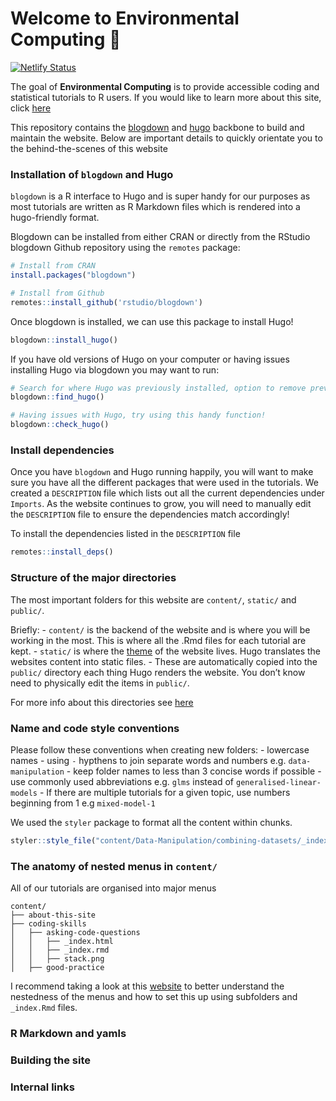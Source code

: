 
<!-- README.md is generated from README.Rmd. Please edit that file -->

# Welcome to Environmental Computing 👋

<!-- badges: start -->

[![Netlify
Status](https://api.netlify.com/api/v1/badges/7ebc3505-9fc4-4bed-b0d4-fd75daa3bd7f/deploy-status)](https://app.netlify.com/sites/environmentalcomputing/deploys)

<!-- badges: end -->

The goal of **Environmental Computing** is to provide accessible coding
and statistical tutorials to R users. If you would like to learn more
about this site, click
[here](https://deploy-preview-18--brave-bose-da028a.netlify.app/about-this-site/)

This repository contains the
[blogdown](https://bookdown.org/yihui/blogdown/) and
[hugo](https://gohugo.io/) backbone to build and maintain the website.
Below are important details to quickly orientate you to the
behind-the-scenes of this website

### Installation of `blogdown` and Hugo

`blogdown` is a R interface to Hugo and is super handy for our purposes
as most tutorials are written as R Markdown files which is rendered into
a hugo-friendly format.

Blogdown can be installed from either CRAN or directly from the RStudio
blogdown Github repository using the `remotes` package:

``` r
# Install from CRAN
install.packages("blogdown")

# Install from Github
remotes::install_github('rstudio/blogdown')
```

Once blogdown is installed, we can use this package to install Hugo!

``` r
blogdown::install_hugo()
```

If you have old versions of Hugo on your computer or having issues
installing Hugo via blogdown you may want to run:

``` r
# Search for where Hugo was previously installed, option to remove previous versions
blogdown::find_hugo() 

# Having issues with Hugo, try using this handy function!
blogdown::check_hugo()
```

### Install dependencies

Once you have `blogdown` and Hugo running happily, you will want to make
sure you have all the different packages that were used in the
tutorials. We created a `DESCRIPTION` file which lists out all the
current dependencies under `Imports`. As the website continues to grow,
you will need to manually edit the `DESCRIPTION` file to ensure the
dependencies match accordingly!

To install the dependencies listed in the `DESCRIPTION` file

``` r
remotes::install_deps()
```

### Structure of the major directories

The most important folders for this website are `content/`, `static/`
and `public/`.

Briefly: - `content/` is the backend of the website and is where you
will be working in the most. This is where all the .Rmd files for each
tutorial are kept. - `static/` is where the
[theme](https://learn.netlify.app/en/) of the website lives. Hugo
translates the websites content into static files. - These are
automatically copied into the `public/` directory each thing Hugo
renders the website. You don’t know need to physically edit the items in
`public/`.

For more info about this directories see
[here](https://bookdown.org/yihui/blogdown/hugo.html)

### Name and code style conventions

Please follow these conventions when creating new folders: - lowercase
names - using `-` hypthens to join separate words and numbers
e.g. `data-manipulation` - keep folder names to less than 3 concise
words if possible - use commonly used abbreviations e.g. `glms` instead
of `generalised-linear-models` - If there are multiple tutorials for a
given topic, use numbers beginning from 1 e.g `mixed-model-1`

We used the `styler` package to format all the content within chunks.

``` r
styler::style_file("content/Data-Manipulation/combining-datasets/_index.Rmd")
```

### The anatomy of nested menus in `content/`

All of our tutorials are organised into major menus

    content/
    ├── about-this-site
    ├── coding-skills
    │   ├── asking-code-questions
    │   │   ├── _index.html
    │   │   ├── _index.rmd
    │   │   ├── stack.png
    │   ├── good-practice

I recommend taking a look at this
[website](https://mingchen0919.github.io/blogdown-website-with-hugo-theme-learn/)
to better understand the nestedness of the menus and how to set this up
using subfolders and `_index.Rmd` files.

### R Markdown and yamls

### Building the site

### Internal links
